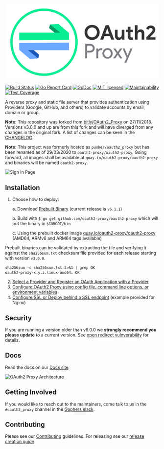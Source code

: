 ![OAuth2 Proxy](/docs/logos/OAuth2_Proxy_horizontal.svg)

[![Build Status](https://secure.travis-ci.org/oauth2-proxy/oauth2-proxy.svg?branch=master)](http://travis-ci.org/oauth2-proxy/oauth2-proxy)
[![Go Report Card](https://goreportcard.com/badge/github.com/oauth2-proxy/oauth2-proxy)](https://goreportcard.com/report/github.com/oauth2-proxy/oauth2-proxy)
[![GoDoc](https://godoc.org/github.com/oauth2-proxy/oauth2-proxy?status.svg)](https://godoc.org/github.com/oauth2-proxy/oauth2-proxy)
[![MIT licensed](https://img.shields.io/badge/license-MIT-blue.svg)](./LICENSE)
[![Maintainability](https://api.codeclimate.com/v1/badges/a58ff79407212e2beacb/maintainability)](https://codeclimate.com/github/oauth2-proxy/oauth2-proxy/maintainability)
[![Test Coverage](https://api.codeclimate.com/v1/badges/a58ff79407212e2beacb/test_coverage)](https://codeclimate.com/github/oauth2-proxy/oauth2-proxy/test_coverage)

A reverse proxy and static file server that provides authentication using Providers (Google, GitHub, and others)
to validate accounts by email, domain or group.

**Note:** This repository was forked from [bitly/OAuth2_Proxy](https://github.com/bitly/oauth2_proxy) on 27/11/2018.
Versions v3.0.0 and up are from this fork and will have diverged from any changes in the original fork.
A list of changes can be seen in the [CHANGELOG](CHANGELOG.md).

**Note:** This project was formerly hosted as `pusher/oauth2_proxy` but has been renamed as of 29/03/2020 to `oauth2-proxy/oauth2-proxy`.
Going forward, all images shall be available at `quay.io/oauth2-proxy/oauth2-proxy` and binaries will be named `oauth2-proxy`.

![Sign In Page](https://cloud.githubusercontent.com/assets/45028/4970624/7feb7dd8-6886-11e4-93e0-c9904af44ea8.png)

## Installation

1.  Choose how to deploy:

    a. Download [Prebuilt Binary](https://github.com/oauth2-proxy/oauth2-proxy/releases) (current release is `v6.1.1`)

    b. Build with `$ go get github.com/oauth2-proxy/oauth2-proxy` which will put the binary in `$GOROOT/bin`

    c. Using the prebuilt docker image [quay.io/oauth2-proxy/oauth2-proxy](https://quay.io/oauth2-proxy/oauth2-proxy) (AMD64, ARMv6 and ARM64 tags available)

Prebuilt binaries can be validated by extracting the file and verifying it against the `sha256sum.txt` checksum file provided for each release starting with version `v3.0.0`.

```
sha256sum -c sha256sum.txt 2>&1 | grep OK
oauth2-proxy-x.y.z.linux-amd64: OK
```

2.  [Select a Provider and Register an OAuth Application with a Provider](https://oauth2-proxy.github.io/oauth2-proxy/docs/configuration/oauth_provider)
3.  [Configure OAuth2 Proxy using config file, command line options, or environment variables](https://oauth2-proxy.github.io/oauth2-proxy/docs/configuration/overview)
4.  [Configure SSL or Deploy behind a SSL endpoint](https://oauth2-proxy.github.io/oauth2-proxy/docs/configuration/tls) (example provided for Nginx)


## Security

If you are running a version older than v6.0.0 we **strongly recommend you please update** to a current version.
See [open redirect vulnverability](https://github.com/oauth2-proxy/oauth2-proxy/security/advisories/GHSA-5m6c-jp6f-2vcv) for details.

## Docs

Read the docs on our [Docs site](https://oauth2-proxy.github.io/oauth2-proxy/docs/).

![OAuth2 Proxy Architecture](https://cloud.githubusercontent.com/assets/45028/8027702/bd040b7a-0d6a-11e5-85b9-f8d953d04f39.png)

## Getting Involved

If you would like to reach out to the maintainers, come talk to us in the `#oauth2_proxy` channel in the [Gophers slack](http://gophers.slack.com/).

## Contributing

Please see our [Contributing](CONTRIBUTING.md) guidelines. For releasing see our [release creation guide](RELEASE.md).
